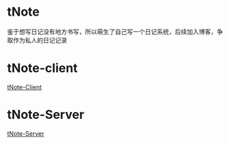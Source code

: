 # tNote
鉴于想写日记没有地方书写，所以萌生了自己写一个日记系统，后续加入博客，争取作为私人的日记记录

# tNote-client

[tNote-Client](https://github.com/TianPuJun/tNote/blob/master/tNote-client/README.md)

# tNote-Server

[tNote-Server](https://github.com/TianPuJun/tNote/blob/master/tNote-server/README.md)
